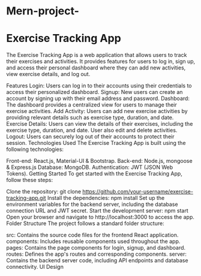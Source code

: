 # Mern-project-
# Exercise Tracking App
The Exercise Tracking App is a web application that allows users to track their exercises and activities. It provides features for users to log in, sign up, and access their personal dashboard where they can add new activities, view exercise details, and log out.

Features
Login: Users can log in to their accounts using their credentials to access their personalized dashboard.
Signup: New users can create an account by signing up with their email address and password.
Dashboard: The dashboard provides a centralized view for users to manage their exercise activities.
Add Activity: Users can add new exercise activities by providing relevant details such as exercise type, duration, and date.
Exercise Details: Users can view the details of their exercises, including the exercise type, duration, and date. User also edit and delete activities.
Logout: Users can securely log out of their accounts to protect their session.
Technologies Used
The Exercise Tracking App is built using the following technologies:

Front-end: React.js, Material-UI & Bootstrap.
Back-end: Node.js, mongoose & Express.js
Database: MongoDB.
Authentication: JWT (JSON Web Tokens).
Getting Started
To get started with the Exercise Tracking App, follow these steps:

Clone the repository: git clone https://github.com/your-username/exercise-tracking-app.git
Install the dependencies: npm install
Set up the environment variables for the backend server, including the database connection URL and JWT secret.
Start the development server: npm start
Open your browser and navigate to http://localhost:3000 to access the app.
Folder Structure
The project follows a standard folder structure:

src: Contains the source code files for the frontend React application.
components: Includes reusable components used throughout the app.
pages: Contains the page components for login, signup, and dashboard.
routes: Defines the app's routes and corresponding components.
server: Contains the backend server code, including API endpoints and database connectivity.
UI Design
